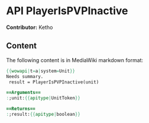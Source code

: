 # API PlayerIsPVPInactive

**Contributor:** Ketho

## Content

The following content is in MediaWiki markdown format:

```mediawiki
{{wowapi|t=a|system=Unit}}
Needs summary.
 result = PlayerIsPVPInactive(unit)

==Arguments==
:;unit:{{apitype|UnitToken}}

==Returns==
:;result:{{apitype|boolean}}
```
